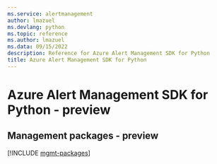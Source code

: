 ```yaml
---
ms.service: alertmanagement
author: lmazuel
ms.devlang: python
ms.topic: reference
ms.author: lmazuel
ms.data: 09/15/2022
description: Reference for Azure Alert Management SDK for Python
title: Azure Alert Management SDK for Python
---
```

# Azure Alert Management SDK for Python - preview

## Management packages - preview
[!INCLUDE [mgmt-packages](alert-management-mgmt-index.md)]